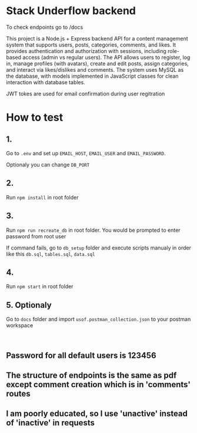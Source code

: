 # Stack Underflow backend

To check endpoints go to /docs

This project is a Node.js + Express backend API for a content management system that supports users, posts, categories, comments, and likes.
It provides authentication and authorization with sessions, including role-based access (admin vs regular users).
The API allows users to register, log in, manage profiles (with avatars), create and edit posts, assign categories, and interact via likes/dislikes and comments.
The system uses MySQL as the database, with models implemented in JavaScript classes for clean interaction with database tables.

JWT tokes are used for email confirmation during user regitration



# How to test

## 1. 
Go to `.env` and set up `EMAIL_HOST`, `EMAIL_USER` and `EMAIL_PASSWORD`. 

Optionaly you can change `DB_PORT`

## 2.
Run `npm install` in root folder

## 3.
Run `npm run recreate_db` in root folder. You would be prompted to enter password from root user

If command fails, go to `db_setup` folder and execute scripts manualy in order like this `db.sql`, `tables.sql`, `data.sql`

## 4. 
Run `npm start` in root folder


## 5. Optionaly
Go to `docs` folder and import `usof.postman_collection.json` to your postman workspace


<br>

## Password for all default users is 123456

## The structure of endpoints is the same as pdf except comment creation which is in 'comments' routes

## I am poorly educated, so I use 'unactive' instead of 'inactive' in requests